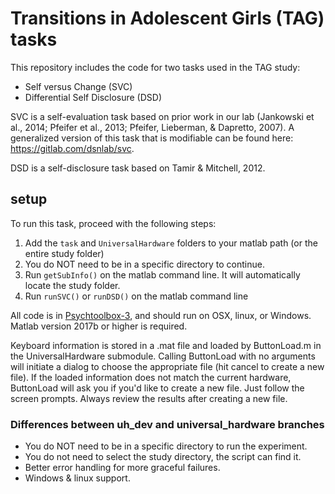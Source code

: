 # Transitions in Adolescent Girls (TAG) tasks

This repository includes the code for two tasks used in the TAG study:

* Self versus Change (SVC)
* Differential Self Disclosure (DSD)

SVC is a self-evaluation task based on prior work in our lab (Jankowski et al., 2014; Pfeifer et al., 2013; Pfeifer, Lieberman, & Dapretto, 2007). A generalized version of this task that is modifiable can be found here: https://gitlab.com/dsnlab/svc.

DSD is a self-disclosure task based on Tamir & Mitchell, 2012.

## setup
To run this task, proceed with the following steps:

1. Add the `task` and `UniversalHardware` folders to your matlab path (or the entire study folder)
2. You do NOT need to be in a specific directory to continue.
3. Run `getSubInfo()` on the matlab command line. It will automatically locate the study folder.
4. Run `runSVC()` or `runDSD()` on the matlab command line
 

All code is in [Psychtoolbox-3](http://psychtoolbox.org/), and should run on OSX, linux, or Windows. Matlab version 2017b or higher is required.

Keyboard information is stored in a .mat file and loaded by ButtonLoad.m in the UniversalHardware submodule. Calling ButtonLoad with no arguments will initiate a dialog to choose the appropriate file (hit cancel to create a new file). If the loaded information does not match the current hardware, ButtonLoad will ask you if you'd like to create a new file. Just follow the screen prompts. Always review the results after creating a new file.


### Differences between uh_dev and universal_hardware branches
* You do NOT need to be in a specific directory to run the experiment.
* You do not need to select the study directory, the script can find it.
* Better error handling for more graceful failures.
* Windows & linux support.
